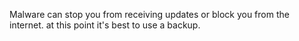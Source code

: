 Malware can stop you from receiving updates or block you from the internet. at this point it's best to use a backup. 
